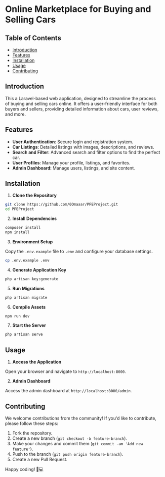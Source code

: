 # Online Marketplace for Buying and Selling Cars

## Table of Contents

- [Introduction](#introduction)
- [Features](#features)
- [Installation](#installation)
- [Usage](#usage)
- [Contributing](#contributing)

## Introduction

This a Laravel-based web application, designed to streamline the process of buying and selling cars online. It offers a user-friendly interface for both buyers and sellers, providing detailed information about cars, user reviews, and more.

## Features

- **User Authentication**: Secure login and registration system.
- **Car Listings**: Detailed listings with images, descriptions, and reviews.
- **Search and Filter**: Advanced search and filter options to find the perfect car.
- **User Profiles**: Manage your profile, listings, and favorites.
- **Admin Dashboard**: Manage users, listings, and site content.

## Installation

1. **Clone the Repository**

```bash
git clone https://github.com/0Omaaar/PFEProject.git
cd PFEProject
```

2. **Install Dependencies**

```bash
composer install
npm install
```

3. **Environment Setup**

Copy the `.env.example` file to `.env` and configure your database settings.

```bash
cp .env.example .env
```

4. **Generate Application Key**

```bash
php artisan key:generate
```

5. **Run Migrations**

```bash
php artisan migrate
```

6. **Compile Assets**

```bash
npm run dev
```

7. **Start the Server**

```bash
php artisan serve
```

## Usage

1. **Access the Application**

Open your browser and navigate to `http://localhost:8000`.

2. **Admin Dashboard**

Access the admin dashboard at `http://localhost:8000/admin`.


## Contributing

We welcome contributions from the community! If you'd like to contribute, please follow these steps:

1. Fork the repository.
2. Create a new branch (`git checkout -b feature-branch`).
3. Make your changes and commit them (`git commit -am 'Add new feature'`).
4. Push to the branch (`git push origin feature-branch`).
5. Create a new Pull Request.

Happy coding! 🚗💻